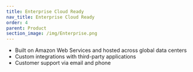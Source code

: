 ```yaml
---
title: Enterprise Cloud Ready
nav_title: Enterprise Cloud Ready
order: 4
parent: Product
section_image: /img/Enterprise.png
---
```



* Built on Amazon Web Services and hosted across global data centers
* Custom integrations with third-party applications
* Customer support via email and phone